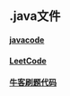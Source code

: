 ## .java文件
#### [javacode](https://github.com/xishi-huan/Javadoc/tree/master/code)

#### [LeetCode](https://github.com/xishi-huan/Javadoc/tree/master/LeetCode)

#### [牛客刷题代码](https://github.com/xishi-huan/Javadoc/tree/master/牛客代码)


